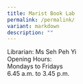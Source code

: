 ```yaml
---
title: Marist Book Lab
permalink: /permalink/
variant: markdown
description: ""
---
```

Librarian: Ms&nbsp;Seh Peh Yi<br>
Opening Hours:<br>
Mondays to Fridays<br>
6.45 a.m. to 3.45 p.m.